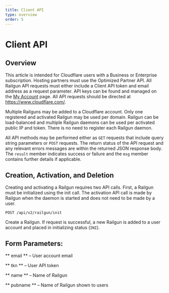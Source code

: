 ```yaml
---
title: Client API
type: overview
order: 5
---
```


# Client API

## Overview
This article is intended for Cloudflare users with a Business or Enterprise subscription. Hosting partners must use the Optimized Partner API. All Railgun API requests must either include a Client API token and email address as a request parameter. API keys can be found and managed on the [My Account](https://www.cloudflare.com/my-account) page. All API requests should be directed at https://www.cloudflare.com/.

Multiple Railguns may be added to a Cloudflare account. Only one registered and activated Railgun may be used per domain. Railgun can be load-balanced and multiple Railgun daemons can be used per activated public IP and token. There is no need to register each Railgun daemon.

All API methods may be performed either as `GET` requests that include query string parameters or `POST` requests. The return status of the API request and any relevant errors messages are within the returned JSON response body. The `result` member indicates success or failure and the `msg` member contains further details if applicable.

## Creation, Activation, and Deletion
Creating and activating a Railgun requires two API calls. First, a Railgun must be initialized using the init call. The activation API call is made by Railgun when the daemon is started and does not need to be made by a user.

`POST /api/v2/railgun/init`

Create a Railgun. If request is successful, a new Railgun is added to a user account and placed in initializing status (`INI`).

## Form Parameters:
 	
** email ** – User account email

** tkn ** – User API token

** name ** – Name of Railgun

** pubname ** – Name of Railgun shown to users

